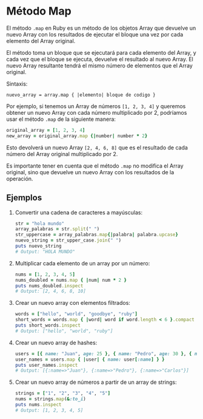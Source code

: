 # Método Map

El método `.map` en Ruby es un método de los objetos Array que devuelve un nuevo Array con los resultados de ejecutar el bloque una vez por cada elemento del Array original.

El método toma un bloque que se ejecutará para cada elemento del Array, y cada vez que el bloque se ejecuta, devuelve el resultado al nuevo Array. El nuevo Array resultante tendrá el mismo número de elementos que el Array original.

Sintaxis:

```
nuevo_array = array.map { |elemento| bloque de codigo }
```

Por ejemplo, si tenemos un Array de números `[1, 2, 3, 4]` y queremos obtener un nuevo Array con cada número multiplicado por 2, podríamos usar el método `.map` de la siguiente manera:

```ruby
original_array = [1, 2, 3, 4]
new_array = original_array.map {|number| number * 2}
```

Esto devolverá un nuevo Array `[2, 4, 6, 8]` que es el resultado de cada número del Array original multiplicado por 2. 

Es importante tener en cuenta que el método `.map` no modifica el Array original, sino que devuelve un nuevo Array con los resultados de la operación.

## Ejemplos

1. Convertir una cadena de caracteres a mayúsculas:

   ```ruby
   str = "hola mundo"
   array_palabras = str.split(" ")
   str_uppercase = array_palabras.map{|palabra| palabra.upcase}
   nuevo_string = str_upper_case.join(" ")
   puts nuevo_string
   # Output: "HOLA MUNDO"
   ```

2. Multiplicar cada elemento de un array por un número:

   ```ruby
   nums = [1, 2, 3, 4, 5]
   nums_doubled = nums.map { |num| num * 2 }
   puts nums_doubled.inspect
   # Output: [2, 4, 6, 8, 10]
   ```

3. Crear un nuevo array con elementos filtrados:

   ```ruby
   words = ["hello", "world", "goodbye", "ruby"]
   short_words = words.map { |word| word if word.length < 6 }.compact
   puts short_words.inspect
   # Output: ["hello", "world", "ruby"]
   ```

4. Crear un nuevo array de hashes:

   ```ruby
   users = [{ name: "Juan", age: 25 }, { name: "Pedro", age: 30 }, { name: "Carlos", age: 35 }]
   user_names = users.map { |user| { name: user[:name] } }
   puts user_names.inspect
   # Output: [{:name=>"Juan"}, {:name=>"Pedro"}, {:name=>"Carlos"}]
   ```

5. Crear un nuevo array de números a partir de un array de strings:

   ```ruby
   strings = ["1", "2", "3", "4", "5"]
   nums = strings.map(&:to_i)
   puts nums.inspect
   # Output: [1, 2, 3, 4, 5]
   ```